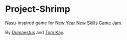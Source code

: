 # Project-Shrimp
 [Nasu](https://www.youtube.com/watch?v=gG5YcAKHbVw)-inspired game for [New Year New Skills Game Jam](https://itch.io/jam/new-year-new-skills-game-jam).

 By [Dumaestus](https://github.com/Dumaestus) and [Tom Kay](https://tomkay.dev).
